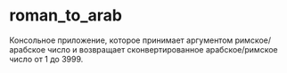 # roman_to_arab
Консольное приложение, которое принимает аргументом римское/арабское число и возвращает
сконвертированное арабское/римское число от 1 до 3999.
